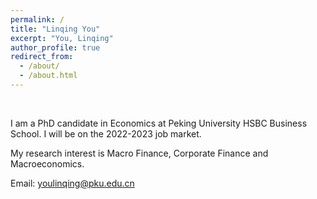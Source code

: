 ```yaml
---
permalink: /
title: "Linqing You"
excerpt: "You, Linqing"
author_profile: true
redirect_from: 
  - /about/
  - /about.html
---
```

<br/>

I am a PhD candidate in Economics at Peking University HSBC Business School. I will be on the 2022-2023 job market.



<!-- I received my PhD from xx in xx.-->

My research interest is Macro Finance, Corporate Finance and Macroeconomics.

Email: [youlinqing@pku.edu.cn](mailto:youlinqing@pku.edu.cn)

